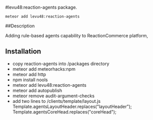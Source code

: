 #levu48:reaction-agents package.

`meteor add levu48:reaction-agents`

##Description

Adding rule-based agents capability to ReactionCommerce platform,

## Installation

- copy reaction-agents into /packages directory
- meteor add meteorhacks:npm
- meteor add http
- npm install nools
- meteor add levu48:reaction-agents
- meteor add autopublish
- meteor remove audit-argument-checks
- add two lines to /clients/template/layout.js
	Template.agentsLayoutHeader.replaces("layoutHeader");
	Template.agentsCoreHead.replaces("coreHead");
